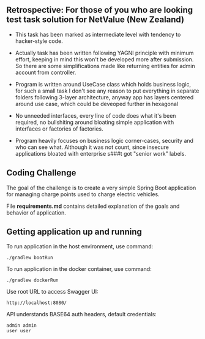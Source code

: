 ## Retrospective: For those of you who are looking test task solution for NetValue (New Zealand)

* This task has been marked as intermediate level with tendency to hacker-style code.

* Actually task has been written following YAGNI principle with minimum effort, keeping in mind this won't be developed more after submission. So there are some simplifications made like returning entities for admin account from controller.

* Program is written around UseCase class which holds business logic, for such a small task I don't see any reason to put everything in separate folders following 3-layer architecture, anyway app has layers centered around use case, which could be deveoped further in hexagonal

* No unneeded interfaces, every line of code does what it's been required, no bullshiting around bloating simple application with interfaces or factories of factories.
  
* Program heavily focuses on business logic corner-cases, security and who can see what. Although it was not count, since insecure applications bloated with enterprise s###t got "senior work" labels.

## Coding Challenge

The goal of the challenge is to create a very simple Spring Boot application for managing charge points used to charge electric vehicles.

File **requirements.md** contains detailed explanation of the goals and behavior of application.

## Getting application up and running

To run application in the host environment, use command:

```
./gradlew bootRun
```

To run application in the docker container, use command:

```
./gradlew dockerRun
```

Use root URL to access Swagger UI:

```
http://localhost:8080/
```

API understands BASE64 auth headers, default credentials:

```
admin admin
user user
```
